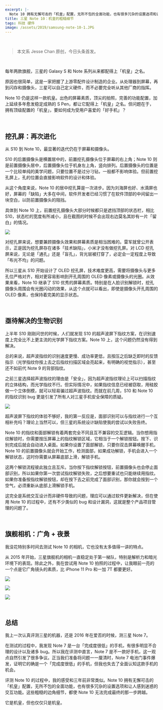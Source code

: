 ```yaml
---
excerpt: |-
  Note 10 拥有无懈可击的「机皇」配置，无所不包的全面功能，也有很多冗杂的设置选项和让人感到迷惑的交互功能。这些粗糙的边角细节，都使 Note 10 无法完成最终的那一步跨越。
title: 三星 Note 10：机皇的粗糙细节
tags: 科技 硬件
image: /assets/2019/samsung-note-10-1.JPG
---
```


<br>

> 本文系 Jesse Chan 原创，今日头条首发。

<br>

每年两款旗舰，三星的 Galaxy S 和 Note 系列从来都配得上「机皇」之名。

原因也很简单，这是一家把握了上游零配件设计制造的企业。从处理器到屏幕，再到闪存和摄像头，三星可以自己定义硬件，而不必要完全听从其他厂商的指挥。

Note 10 仍是这样一款机皇。出色的屏幕素质，顶尖的拍照，完善的功能配置，加上延续多年愈发稳定成熟的 S Pen，都让它配得上「机皇」之名。但问题在于，拥有顶级配置的「机皇」，要如何成为受用户喜爱的「好手机」？

<br>

## 挖孔屏：再次进化

从 S10 到 Note 10，最显著的迭代仍在于屏幕和摄像头。

S10 的后置摄像头是横置居中的，前置挖孔摄像头位于屏幕的右上角；Note 10 则是前置摄像头居中，后置摄像头位于机身左上角，竖向排列。后置摄像头的位置是一个比较单纯的美学问题，只要位置不是过分刁钻，一般都不影响体验。但前置挖孔屏上，孔的位置会直接影响软件的设计和体验。

从这个角度来说，Note 10 的居中挖孔算是一次进步。因为刘海屏也好、水滴屏也好，屏幕的「缺陷」大多在中间，软件开发者已经习惯了在软件顶部的中间留出一块空白，以防前置摄像头的阻挡。

具体到 Note 10 上，前置挖孔摄像头大部分时候都只是遮挡顶部的状态栏，相比 S10，状态栏的宽度有所减小，且在截图的时候不会出现右边莫名其妙有一片「留白」的情况。

![](/assets/2019/samsung-note-10-2.JPG)

对挖孔屏来说，想要兼顾摄像头效果和屏幕素质是相当困难的。雷军就曾公开表示，正是因为挖孔屏存在诸多「技术缺陷」，小米才没有做挖孔屏。对 LCD 挖孔屏来说，无论是「通孔」还是「盲孔」，背光层被打穿了，必定会一定程度上导致「布光不均」的问题。

所以三星从 S10 开始设计了 OLED 挖孔屏，技术难度更高，需要将摄像头与更多孔位严格对齐，相对更容易影响到开孔周围的 OLED 像素或摄像头的光圈。从效果来看，Note 10 继承了 S10 优秀的屏幕素质。特别是在人脸识别解锁时，挖孔摄像头周围会有光圈闪动的效果，从这个点就可以看出，即使是摄像头开孔周围的 OLED 像素，也保持着完美的显示状态。

<br>

## 亟待解决的生物识别

上半年 S10 刚刚问世的时候，人们就发现 S10 的超声波屏下指纹方案，在识别速度上完全比不上更主流的光学屏下指纹方案。Note 10 上，这个问题仍然没有得到解决。

总的来说，超声波指纹的识别速度更慢、成功率更低，且按压之后缺乏即时的反馈指示（光学指纹你按上去之后指纹扫描区域会亮起来，有明确的视觉指示），甚至还不如前代 Note 9 的背部指纹。

之前三星选择超声波指纹的理由是「安全」，因为超声波指纹理论上可以扫描指纹的立体结构，而光学指纹不行。但实际情况中，如果指纹信息已经被窃取，用硅胶做一个立体倒模，就可以轻易骗过超声波指纹。而就在前几周，S10 和 Note 10 的指纹识别 bug 更是引发了所有人对三星手机安全保障的质疑。

![](/assets/2019/samsung-note-10-3.JPG)

超声波屏下指纹的体验不够好，我的第一反应是，面部识别可以与指纹进行一个互相补充吗？理论上当然可以，但三星的系统设计缺陷使我的尝试以失败告终。

Note 10 的指纹和面部解锁有着两套完全不同且互不兼容的交互逻辑。当你想用指纹解锁时，你需要按压屏幕上的指纹解锁区域，它相当于一个解锁按钮。按下、识别完成后就会自动进入桌面。如果你设置了面部解锁，只要你双击屏幕唤醒手机，Note 10 的前置摄像头就会开始工作，检测面部，如果成功解锁，手机会进入一个解锁状态，这时你需要从屏幕底部上滑，解锁手机。

这两个解锁流程彼此独立且互斥。当你按下指纹解锁按钮，前置摄像头也会停止面部识别，所以如果你第一次尝试指纹解锁失败，之后想要重试也只能继续用指纹。如果你准备按指纹解锁按钮，却在按下去之前完成了面部识别，那你就会按到一个空气，必须重新从底部上滑解锁手机。

这完全是系统交互设计而非硬件导致的问题，理应可以通过软件更新解决，但在使用 Note 10 的过程中，还有不少类似的 bug 和设计漏洞，这就是整个产品项目管理的问题了。

<br>

## 旗舰相机：广角 + 夜景

我没花特别多时间去测试 Note 10 的相机，它也没有太多值得一讲的特点。

从 2015 年开始，三星旗舰机的相机一直稳定处于第一梯队，特别是解析力和暗光环境下的表现。除此之外，我在尝试用 Note 10 拍照的过程中，让我眼前一亮的一个点是它广角镜头的素质，比 iPhone 11 Pro 和一加 7T 都要更好。

![](/assets/2019/samsung-note-10-4.jpg)

![](/assets/2019/samsung-note-10-5.jpg)

![](/assets/2019/samsung-note-10-6.jpg)

<br>

## 总结

我上一次认真评测三星的机器，还是 2016 年在爱否的时候，测三星 Note 7。

在测试的过程中，我发现 Note 7 是一台「完成度很低」的手机，有很多明显不合理的设计以及诸多 bug。所以我在评测中直言，Note 7 是不一款好手机，这一观点自然引发了很多争议。正当我们准备将问题一一厘清时，Note 7 电池门事件爆发，证明它的确是一个「完成度很低」的手机，但我也失去了全面认知这款手机的机会。

评测 Note 10 的过程中，我的感受和三年前非常类似。Note 10 拥有无懈可击的「机皇」配置，无所不包的全面功能，也有很多冗杂的设置选项和让人感到迷惑的交互功能。这些粗糙的边角细节，都使 Note 10 无法完成最终的那一步跨越。

它是机皇，但也仅仅只是机皇。
